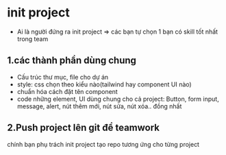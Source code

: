 # init project
- Ai là người đứng ra init project
=> các bạn tự chọn 1 bạn có skill tốt nhất trong team

## 1.các thành phần dùng chung

- Cấu trúc thư mục, file cho dự án
- style: css chọn theo kiểu nào(tailwind hay component UI nào)
- chuẩn hóa cách đặt tên component
- code những element, UI dùng chung cho cả project: Button, form input, message, alert, nút thêm mới, nút sửa, nút xóa.. đồng nhất

## 2.Push project lên git để teamwork

chính bạn phụ trách init project tạo repo tương ứng cho từng project